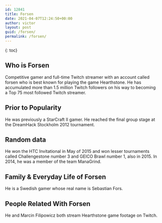 ```yaml
---
id: 12841
title: Forsen
date: 2021-04-07T12:24:50+00:00
author: victor
layout: post
guid: /forsen/
permalink: /forsen/
---
```



{: toc}


## Who is Forsen



Competitive gamer and full-time Twitch streamer with an account called forsen who is best known for playing the game Hearthstone. He has accumulated more than 1.5 million Twitch followers on his way to becoming a Top 75 most followed Twitch streamer. 

                
                
                
## Prior to Popularity



He was previously a StarCraft II gamer. He reached the final group stage at the DreamHack Stockholm 2012 tournament.

                
                
                
## Random data



He won the HTC Invitational in May of 2015 and won lesser tournaments called Challengestone number 3 and GEICO Brawl number 1, also in 2015. In 2014, he was a member of the team ManaGrind.

                
                
                
## Family & Everyday Life of Forsen



He is a Swedish gamer whose real name is Sebastian Fors.

                
                
                
## People Related With Forsen



He and Marcin Filipowicz both stream Hearthstone game footage on Twitch.

                
              
            
          
          
          
